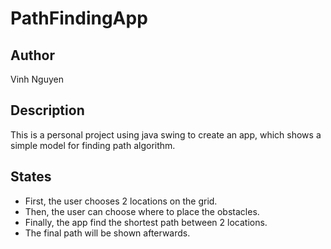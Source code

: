 # PathFindingApp
## **Author** 
Vinh Nguyen
## **Description**
This is a personal project using java swing to create an app, which shows a simple model for finding path algorithm.
## **States**
 * First, the user chooses 2 locations on the grid.
 * Then, the user can choose where to place the obstacles.
 * Finally, the app find the shortest path between 2 locations.
 * The final path will be shown afterwards.
